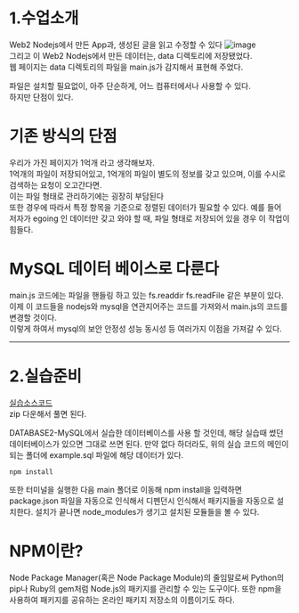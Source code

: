 1.수업소개
===
Web2 Nodejs에서 만든 App과, 생성된 글을 읽고 수정할 수 있다
![image](https://user-images.githubusercontent.com/101965836/160280897-18c2e6a3-5466-4b49-b9ae-c36b60c323e3.png)  
그리고 이 Web2 Nodejs에서 만든 데이터는, data 디렉토리에 저장됐었다.  
웹 페이지는 data 디렉토리의 파일을 main.js가 감지해서 표현해 주었다.  
  
  
파일은 설치할 필요없이, 아주 단순하게, 어느 컴퓨터에서나 사용할 수 있다.  
하지만 단점이 있다.  

# 기존 방식의 단점
우리가 가진 페이지가 1억개 라고 생각해보자.  
1억개의 파일이 저장되어있고, 1억개의 파일이 별도의 정보를 갖고 있으며, 이를 수시로 검색하는 요청이 오고간다면.  
이는 파일 형태로 관리하기에는 굉장히 부담된다  
또한 경우에 따라서 특정 항목을 기준으로 정렬된 데이터가 필요할 수 있다. 예를 들어 저자가 egoing 인 데이터만 갖고 와야 할 때, 파일 형태로 저장되어 있을 경우 이 작업이 힘들다.  

# MySQL 데이터 베이스로 다룬다
main.js 코드에는 파일을 핸들링 하고 있는 fs.readdir fs.readFile 같은 부분이 있다.  
이제 이 코드들을 nodejs와 mysql을 연관지어주는 코드를 가져와서 main.js의 코드를 변경할 것이다.   
이렇게 하여서 mysql의 보안 안정성 성능 동시성 등 여러가지 이점을 가져갈 수 있다.  

---

2.실습준비
===
[실습소스코드](https://github.com/web-n/node.js-mysql/releases/tag/1)  
zip 다운해서 풀면 된다.  
  
DATABASE2-MySQL에서 실습한 데이터베이스를 사용 할 것인데, 해당 실습때 썼던 데이터베이스가 있으면 그대로 쓰면 된다. 만약 없다 하더라도, 위의 실습 코드의 메인이 되는 폴더에 example.sql 파일에 해당 데이터가 있다.
  
  
```
npm install
```

또한 터미널을 실행한 다음 main 폴더로 이동해 npm install을 입력하면 package.json 파일을 자동으로 인식해서 디펜던시 인식해서 패키지들을 자동으로 설치한다. 설치가 끝나면 node_modules가 생기고 설치된 모듈들을 볼 수 있다.  
  
# NPM이란?
Node Package Manager(혹은 Node Package Module)의 줄임말로써 Python의 pip나 Ruby의 gem처럼 Node.js의 패키지를 관리할 수 있는 도구이다. 또한 npm을 사용하여 패키지를 공유하는 온라인 패키지 저장소의 이름이기도 하다.   
